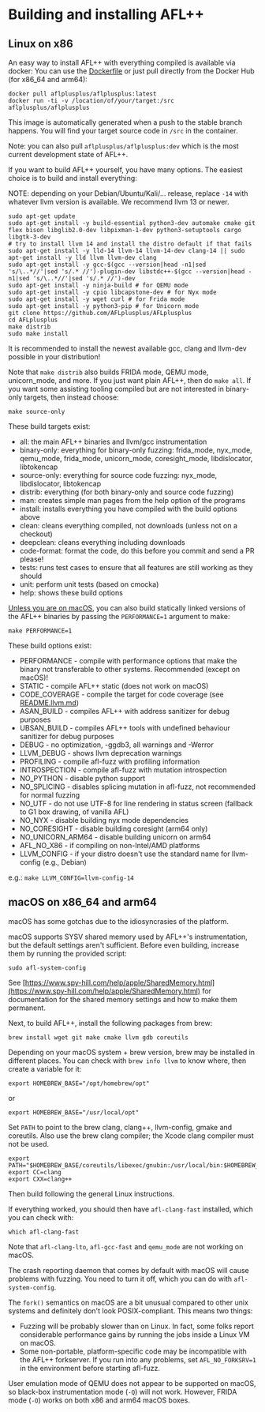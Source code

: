 # Building and installing AFL++

## Linux on x86

An easy way to install AFL++ with everything compiled is available via docker:
You can use the [Dockerfile](../Dockerfile) or just pull directly from the
Docker Hub (for x86_64 and arm64):

```shell
docker pull aflplusplus/aflplusplus:latest
docker run -ti -v /location/of/your/target:/src aflplusplus/aflplusplus
```

This image is automatically generated when a push to the stable branch happens.
You will find your target source code in `/src` in the container.

Note: you can also pull `aflplusplus/aflplusplus:dev` which is the most current
development state of AFL++.

If you want to build AFL++ yourself, you have many options. The easiest choice
is to build and install everything:

NOTE: depending on your Debian/Ubuntu/Kali/... release, replace `-14` with
whatever llvm version is available. We recommend llvm 13 or newer.

```shell
sudo apt-get update
sudo apt-get install -y build-essential python3-dev automake cmake git flex bison libglib2.0-dev libpixman-1-dev python3-setuptools cargo libgtk-3-dev
# try to install llvm 14 and install the distro default if that fails
sudo apt-get install -y lld-14 llvm-14 llvm-14-dev clang-14 || sudo apt-get install -y lld llvm llvm-dev clang
sudo apt-get install -y gcc-$(gcc --version|head -n1|sed 's/\..*//'|sed 's/.* //')-plugin-dev libstdc++-$(gcc --version|head -n1|sed 's/\..*//'|sed 's/.* //')-dev
sudo apt-get install -y ninja-build # for QEMU mode
sudo apt-get install -y cpio libcapstone-dev # for Nyx mode
sudo apt-get install -y wget curl # for Frida mode
sudo apt-get install -y python3-pip # for Unicorn mode
git clone https://github.com/AFLplusplus/AFLplusplus
cd AFLplusplus
make distrib
sudo make install
```

It is recommended to install the newest available gcc, clang and llvm-dev
possible in your distribution!

Note that `make distrib` also builds FRIDA mode, QEMU mode, unicorn_mode, and
more. If you just want plain AFL++, then do `make all`. If you want some
assisting tooling compiled but are not interested in binary-only targets, then
instead choose:

```shell
make source-only
```

These build targets exist:

* all: the main AFL++ binaries and llvm/gcc instrumentation
* binary-only: everything for binary-only fuzzing: frida_mode, nyx_mode,
  qemu_mode, frida_mode, unicorn_mode, coresight_mode, libdislocator,
  libtokencap
* source-only: everything for source code fuzzing: nyx_mode, libdislocator,
  libtokencap
* distrib: everything (for both binary-only and source code fuzzing)
* man: creates simple man pages from the help option of the programs
* install: installs everything you have compiled with the build options above
* clean: cleans everything compiled, not downloads (unless not on a checkout)
* deepclean: cleans everything including downloads
* code-format: format the code, do this before you commit and send a PR please!
* tests: runs test cases to ensure that all features are still working as they
  should
* unit: perform unit tests (based on cmocka)
* help: shows these build options

[Unless you are on macOS](https://developer.apple.com/library/archive/qa/qa1118/_index.html),
you can also build statically linked versions of the AFL++ binaries by passing
the `PERFORMANCE=1` argument to make:

```shell
make PERFORMANCE=1
```

These build options exist:

* PERFORMANCE - compile with performance options that make the binary not transferable to other systems. Recommended (except on macOS)!
* STATIC - compile AFL++ static (does not work on macOS)
* CODE_COVERAGE - compile the target for code coverage (see [README.llvm.md](../instrumentation/README.llvm.md))
* ASAN_BUILD - compiles AFL++ with address sanitizer for debug purposes
* UBSAN_BUILD - compiles AFL++ tools with undefined behaviour sanitizer for debug purposes
* DEBUG - no optimization, -ggdb3, all warnings and -Werror
* LLVM_DEBUG - shows llvm deprecation warnings
* PROFILING - compile afl-fuzz with profiling information
* INTROSPECTION - compile afl-fuzz with mutation introspection
* NO_PYTHON - disable python support
* NO_SPLICING - disables splicing mutation in afl-fuzz, not recommended for normal fuzzing
* NO_UTF - do not use UTF-8 for line rendering in status screen (fallback to G1 box drawing, of vanilla AFL)
* NO_NYX - disable building nyx mode dependencies
* NO_CORESIGHT - disable building coresight (arm64 only)
* NO_UNICORN_ARM64 - disable building unicorn on arm64
* AFL_NO_X86 - if compiling on non-Intel/AMD platforms
* LLVM_CONFIG - if your distro doesn't use the standard name for llvm-config (e.g., Debian)

e.g.: `make LLVM_CONFIG=llvm-config-14`

## macOS on x86_64 and arm64

macOS has some gotchas due to the idiosyncrasies of the platform.

macOS supports SYSV shared memory used by AFL++'s instrumentation, but the
default settings aren't sufficient. Before even building, increase
them by running the provided script:

```shell
sudo afl-system-config
```

See
[https://www.spy-hill.com/help/apple/SharedMemory.html](https://www.spy-hill.com/help/apple/SharedMemory.html)
for documentation for the shared memory settings and how to make them permanent.

Next, to build AFL++, install the following packages from brew:

```shell
brew install wget git make cmake llvm gdb coreutils
```

Depending on your macOS system + brew version, brew may be installed in different places.
You can check with `brew info llvm` to know where, then create a variable for it:

```shell
export HOMEBREW_BASE="/opt/homebrew/opt"
```

or

```shell
export HOMEBREW_BASE="/usr/local/opt"
```

Set `PATH` to point to the brew clang, clang++, llvm-config, gmake and coreutils.
Also use the brew clang compiler; the Xcode clang compiler must not be used.

```shell
export PATH="$HOMEBREW_BASE/coreutils/libexec/gnubin:/usr/local/bin:$HOMEBREW_BASE/llvm/bin:$PATH"
export CC=clang
export CXX=clang++
```

Then build following the general Linux instructions.

If everything worked, you should then have `afl-clang-fast` installed, which you can check with:

```shell
which afl-clang-fast
```

Note that `afl-clang-lto`, `afl-gcc-fast` and `qemu_mode` are not working on macOS.

The crash reporting daemon that comes by default with macOS will cause
problems with fuzzing. You need to turn it off, which you can do with `afl-system-config`.

The `fork()` semantics on macOS are a bit unusual compared to other unix systems
and definitely don't look POSIX-compliant. This means two things:

  - Fuzzing will be probably slower than on Linux. In fact, some folks report
    considerable performance gains by running the jobs inside a Linux VM on
    macOS.
  - Some non-portable, platform-specific code may be incompatible with the AFL++
    forkserver. If you run into any problems, set `AFL_NO_FORKSRV=1` in the
    environment before starting afl-fuzz.

User emulation mode of QEMU does not appear to be supported on macOS, so
black-box instrumentation mode (`-Q`) will not work. However, FRIDA mode (`-O`)
works on both x86 and arm64 macOS boxes.
